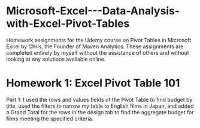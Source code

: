 # Microsoft-Excel---Data-Analysis-with-Excel-Pivot-Tables
Homework assignments for the Udemy course on Pivot Tables in Microsoft Excel by Chris, the Founder of Maven Analytics. These assignments are completed entirely by myself without the assistance of others and without looking at any solutions available online.

# Homework 1: Excel Pivot Table 101
Part 1: I used the rows and values fields of the Pivot Table to find budget by title, used the filters to narrow my table to English films in Japan, and added a Grand Total for the rows in the design tab to find the aggregate budget for films meeting the specified criteria.
